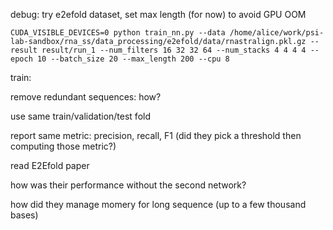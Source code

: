 

debug: try e2efold dataset, set max length (for now) to avoid GPU OOM

```
CUDA_VISIBLE_DEVICES=0 python train_nn.py --data /home/alice/work/psi-lab-sandbox/rna_ss/data_processing/e2efold/data/rnastralign.pkl.gz --result result/run_1 --num_filters 16 32 32 64 --num_stacks 4 4 4 4 --epoch 10 --batch_size 20 --max_length 200 --cpu 8
```


train:

remove redundant sequences: how?

use same train/validation/test fold

report same metric: precision, recall, F1
(did they pick a threshold then computing those metric?)

read E2Efold paper

how was their performance without the second network?

how did they manage momery for long sequence (up to a few thousand bases)
